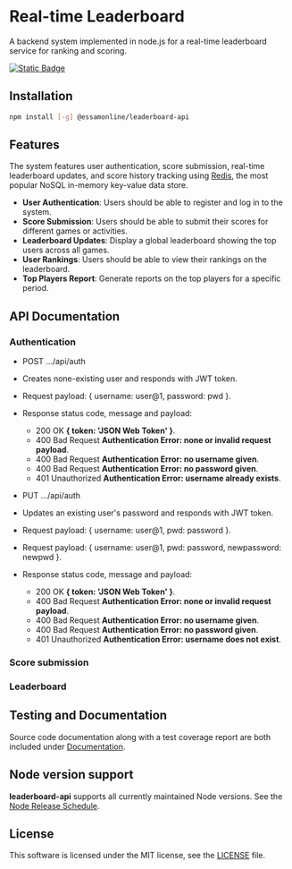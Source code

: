 # Real-time Leaderboard

A backend system implemented in node.js for a real-time leaderboard service for ranking and scoring.

[![Static Badge](https://img.shields.io/badge/roadmap.sh-realtime_leaderboard-blue?logo=roadmap.sh)](https://roadmap.sh/projects/realtime-leaderboard-system)

## Installation

```sh
npm install [-g] @essamonline/leaderboard-api
```

## Features

The system features user authentication, score submission, real-time leaderboard updates, and score history tracking using [Redis](https://redis.io/), the most popular NoSQL in-memory key-value data store.

* **User Authentication**: Users should be able to register and log in to the system.
* **Score Submission**: Users should be able to submit their scores for different games or activities.
* **Leaderboard Updates**: Display a global leaderboard showing the top users across all games.
* **User Rankings**: Users should be able to view their rankings on the leaderboard.
* **Top Players Report**: Generate reports on the top players for a specific period.

## API Documentation

### Authentication

* POST .../api/auth
* Creates none-existing user and responds with JWT token.
* Request payload: { username: user@1, password: pwd }.
* Response status code, message and payload:
  - 200 OK **{ token: 'JSON Web Token' }**.
  - 400 Bad Request **Authentication Error: none or invalid request payload**.
  - 400 Bad Request **Authentication Error: no username given**.
  - 400 Bad Request **Authentication Error: no password given**.
  - 401 Unauthorized **Authentication Error: username already exists**.

* PUT .../api/auth
* Updates an existing user's password and responds with JWT token.
* Request payload: { username: user@1, pwd: password }.
* Request payload: { username: user@1, pwd: password, newpassword: newpwd }.
* Response status code, message and payload:
  - 200 OK **{ token: 'JSON Web Token' }**.
  - 400 Bad Request **Authentication Error: none or invalid request payload**.
  - 400 Bad Request **Authentication Error: no username given**.
  - 400 Bad Request **Authentication Error: no password given**.
  - 401 Unauthorized **Authentication Error: username does not exist**.


### Score submission


### Leaderboard
 

## Testing and Documentation

Source code documentation along with a test coverage report are both included under [Documentation](https://essamatefelsherif.github.io/roadmap.sh.realtime-leaderboard/).

## Node version support

**leaderboard-api** supports all currently maintained Node versions. See the [Node Release Schedule](https://github.com/nodejs/Release#release-schedule).

## License

This software is licensed under the MIT license, see the [LICENSE](./LICENSE "LICENSE") file.
